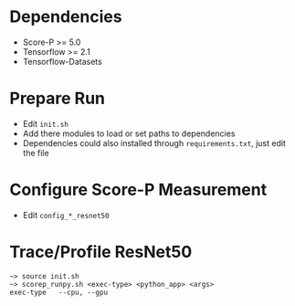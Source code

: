 # Dependencies
* Score-P >= 5.0
* Tensorflow >= 2.1
* Tensorflow-Datasets

# Prepare Run
* Edit `init.sh`
* Add there modules to load or set paths to dependencies
* Dependencies could also installed through `requirements.txt`, just edit the file

# Configure Score-P Measurement
* Edit `config_*_resnet50`

# Trace/Profile ResNet50
```
~> source init.sh
~> scorep_runpy.sh <exec-type> <python_app> <args>
exec-type   --cpu, --gpu
```

